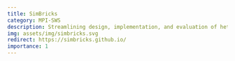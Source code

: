 ```yaml
---
title: SimBricks
category: MPI-SWS
description: Streamlining design, implementation, and evaluation of heterogenous systems through modular full system simulation.
img: assets/img/simbricks.svg
redirect: https://simbricks.github.io/
importance: 1
---
```

